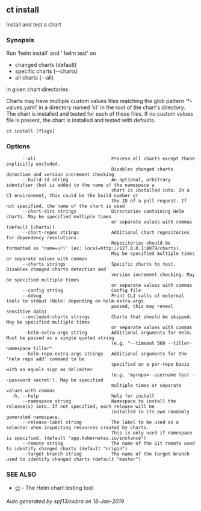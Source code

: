 ## ct install

Install and test a chart

### Synopsis

Run 'helm install' and ' helm test' on

* changed charts (default)
* specific charts (--charts)
* all charts (--all)

in given chart directories.

Charts may have multiple custom values files matching the glob pattern
'*-values.yaml' in a directory named 'ci' in the root of the chart's
directory. The chart is installed and tested for each of these files.
If no custom values file is present, the chart is installed and
tested with defaults.

```
ct install [flags]
```

### Options

```
      --all                            Process all charts except those explicitly excluded.
                                       Disables changed charts detection and version increment checking
      --build-id string                An optional, arbitrary identifier that is added to the name of the namespace a
                                       chart is installed into. In a CI environment, this could be the build number or
                                       the ID of a pull request. If not specified, the name of the chart is used
      --chart-dirs strings             Directories containing Helm charts. May be specified multiple times
                                       or separate values with commas (default [charts])
      --chart-repos strings            Additional chart repositories for dependency resolutions.
                                       Repositories should be formatted as 'name=url' (ex: local=http://127.0.0.1:8879/charts).
                                       May be specified multiple times or separate values with commas
      --charts strings                 Specific charts to test. Disables changed charts detection and
                                       version increment checking. May be specified multiple times
                                       or separate values with commas
      --config string                  Config file
      --debug                          Print CLI calls of external tools to stdout (Note: depending on helm-extra-args
                                       passed, this may reveal sensitive data)
      --excluded-charts strings        Charts that should be skipped. May be specified multiple times
                                       or separate values with commas
      --helm-extra-args string         Additional arguments for Helm. Must be passed as a single quoted string
                                       (e.g. "--timeout 500 --tiller-namespace tiller"
      --helm-repo-extra-args strings   Additional arguments for the 'helm repo add' command to be
                                       specified on a per-repo basis with an equals sign as delimiter
                                       (e.g. 'myrepo=--username test --password secret'). May be specified
                                       multiple times or separate values with commas
  -h, --help                           help for install
      --namespace string               Namespace to install the release(s) into. If not specified, each release will be
                                       installed in its own randomly generated namespace.
      --release-label string           The label to be used as a selector when inspecting resources created by charts.
                                       This is only used if namespace is specified. (default "app.kubernetes.io/instance")
      --remote string                  The name of the Git remote used to identify changed charts (default "origin")
      --target-branch string           The name of the target branch used to identify changed charts (default "master")
```

### SEE ALSO

* [ct](ct.md)	 - The Helm chart testing tool

###### Auto generated by spf13/cobra on 18-Jan-2019
